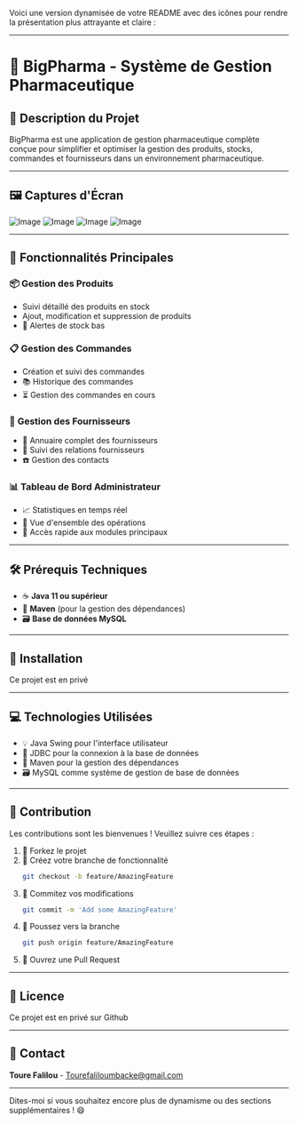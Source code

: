 Voici une version dynamisée de votre README avec des icônes pour rendre la présentation plus attrayante et claire :  

---

# 💊 **BigPharma - Système de Gestion Pharmaceutique**  

## 🚀 **Description du Projet**  

BigPharma est une application de gestion pharmaceutique complète conçue pour simplifier et optimiser la gestion des produits, stocks, commandes et fournisseurs dans un environnement pharmaceutique.  

---

## 🖼️ **Captures d'Écran**  

![Image](https://github.com/user-attachments/assets/b4755f1a-aecd-4cc1-97a4-ea6f836a046a)
![Image](https://github.com/user-attachments/assets/05a8e47a-dd21-43b6-951f-e1ff1d36d591)
![Image](https://github.com/user-attachments/assets/eeb394a4-65ae-4488-8586-a03829285102)
![Image](https://github.com/user-attachments/assets/78c60758-2e3d-46cd-a305-e3e064e572ac)

---

## 🌟 **Fonctionnalités Principales**  

### 📦 **Gestion des Produits**  
- Suivi détaillé des produits en stock  
- Ajout, modification et suppression de produits  
- 🔔 Alertes de stock bas  

### 📋 **Gestion des Commandes**  
- Création et suivi des commandes  
- 📚 Historique des commandes  
- ⏳ Gestion des commandes en cours  

### 🏢 **Gestion des Fournisseurs**  
- 📇 Annuaire complet des fournisseurs  
- 🤝 Suivi des relations fournisseurs  
- ☎️ Gestion des contacts  

### 📊 **Tableau de Bord Administrateur**  
- 📈 Statistiques en temps réel  
- 👀 Vue d'ensemble des opérations  
- 🚪 Accès rapide aux modules principaux  

---

## 🛠️ **Prérequis Techniques**  

- ☕ **Java 11 ou supérieur**  
- 🧰 **Maven** (pour la gestion des dépendances)  
- 🗃️ **Base de données MySQL**  

---

## 📝 **Installation**  

Ce projet est en privé

---



## 💻 **Technologies Utilisées**  

- 💡 Java Swing pour l'interface utilisateur  
- 🔗 JDBC pour la connexion à la base de données  
- 📝 Maven pour la gestion des dépendances  
- 🗃️ MySQL comme système de gestion de base de données  

---

## 🤝 **Contribution**  

Les contributions sont les bienvenues ! Veuillez suivre ces étapes :  
1. 🍴 Forkez le projet  
2. 🌱 Créez votre branche de fonctionnalité  
   ```bash
   git checkout -b feature/AmazingFeature
   ```  
3. 💾 Commitez vos modifications  
   ```bash
   git commit -m 'Add some AmazingFeature'
   ```  
4. 🚀 Poussez vers la branche  
   ```bash
   git push origin feature/AmazingFeature
   ```  
5. 📝 Ouvrez une Pull Request  

---

## 📄 **Licence**  

Ce projet est en privé sur Github

---

## 📧 **Contact**  

**Toure Falilou** - Tourefaliloumbacke@gmail.com  


---

Dites-moi si vous souhaitez encore plus de dynamisme ou des sections supplémentaires ! 😄
